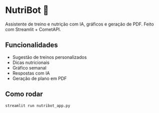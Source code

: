 # NutriBot 💪
Assistente de treino e nutrição com IA, gráficos e geração de PDF. Feito com Streamlit + CometAPI.

## Funcionalidades
- Sugestão de treinos personalizados
- Dicas nutricionais
- Gráfico semanal
- Respostas com IA
- Geração de plano em PDF

## Como rodar
```bash
streamlit run nutribot_app.py
